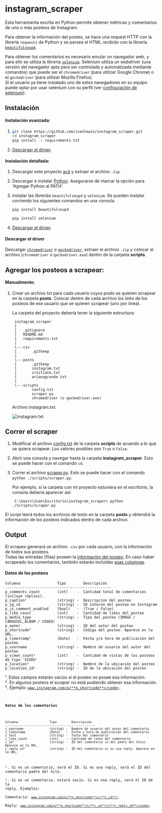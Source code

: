 # instagram_scraper

Esta herramienta escrita en Python permite obtener métricas y  comentarios de uno o más posteos de Instagram.

Para obtener la información del posteo, se hace una request HTTP con la librería `requests` de Python y se parsea el HTML recibido con la librería [`beautifulsoup4`](https://pypi.org/project/beautifulsoup4/).

Para obtener los comentarios es necesario emular un navegador web, y para ello se utiliza la librería [`selenium`](https://pypi.org/project/selenium/). Selenium utiliza un *webdriver* (una versión del navegador apta para ser controlada y automatizada mediante comandos) que puede ser el `chromedriver` (para utilizar Google Chrome) o el `geckodriver` (para utilizar Mozilla Firefox).  
Si el usuario ya tiene instalado uno de estos navegadores en su equipo puede optar por usar selenium con su perfil (ver [configuración de selenium](#sconfiguración-de-selenium)).

## Instalación
#### Instalación avanzada:
1.   
    ```bash
    git clone https://github.com/ivanlewin/instagram_scraper.git
    cd instagram_scraper
    pip install -r requirements.txt
    ```
1. [Descargar el driver](#descargar-el-driver).

#### Instalación detallada:

1. Descargar este proyecto [acá](https://github.com/ivanlewin/instagram-scraper/archive/master.zip) y extraer el archivo `.zip`.  

1. Descargar e instalar [Python](https://www.python.org/downloads/). Asegurarse de marcar la opción para 'Agregar Python al PATH'.
1. Instalar las librerías `beautifulsoup4` y `selenium`.
Se pueden instalar corriendo los siguientes comandos en una consola.  

    ```bash
    pip install beautifulsoup4
    ```

    ```bash
    pip install selenium
    ```

1. [Descargar el driver](#descargar-el-driver).

#### Descargar el driver
Descargar [`chromedriver`](https://chromedriver.chromium.org/downloads) o [`geckodriver`](https://github.com/mozilla/geckodriver/releases/tag/v0.26.0), extraer el archivo `.zip` y colocar el archivo (`chromedriver` o `geckodriver.exe`) dentro de la carpeta **scripts**.

## Agregar los posteos a scrapear:
#### Manualmente:

1. Crear un archivo txt para cada usuario cuyos posts se quieren scrapear en la carpeta **posts**. Colocar dentro de cada archivo los links de los posteos de ese usuario que se quieren scrapear (uno por línea).

    La carpeta del proyecto debería tener la siguiente estructura:

        instagram_scraper
        |
        |   .gitignore
        |   README.md
        |   requirements.txt
        |
        \---csv
        |       .gitkeep
        |
        \---posts
        |       .gitkeep
        |       instagram.txt
        |       cristiano.txt
        |       arianagrande.txt
        |
        \---scripts
                config.txt
                scraper.py
                chromedriver (o geckodriver.exe)


    Archivo instagram.txt:  

    ![instagram.txt](https://i.imgur.com/gNpNjKC.png)


## Correr el scraper
1. Modificar el archivo [config.txt](./scripts/config.txt) de la carpeta **scripts** de acuerdo a lo que se quiera scrapear. Los valores posibles son `True` o `False`.  
1. Abrir una consola y navegar hasta la carpeta **instagram_scraper**. Esto se puede hacer con el comando `cd`.
1. Correr el archivo [scraper.py](./scripts/scraper.py). Esto se puede hacer con el comando `python ./scripts/scraper.py`.  

    Por ejemplo, si la carpeta con mi proyecto estuviera en el escritorio, la consola debería aparecer así:

        C:\Users\Ivan\Escritorio\instagram_scraper> python ./scripts/scraper.py
  
El script leerá todos los archivos de texto en la carpeta **posts** y obtendrá la información de los posteos indicados dentro de cada archivo.

## Output
El scrapeo generará un archivo `.csv` por cada usuario, con la información de todos sus posteos.  
Todas las entradas (filas) poseen la [información del posteo](#datos-de-los-posteos). En caso haber scrapeado los comentarios, también estarán incluidas [esas columnas](#datos-de-los-comentarios).

#### Datos de los posteos 
```
Columna                 Tipo        Descripción
-------------------------------------------------
p_comments_count        (int)    -  Cantidad total de comentarios (incluye replies).
p_caption¹              (string) -  Descripción del posteo
p_ig_id                 (string) -  ID interno del posteo en Instagram
p_is_comment_enabled    (bool)   -  (True / False)
p_like_count            (int)    -  Cantidad de likes del posteo
p_media_type            (string) -  Tipo del posteo (IMAGE / CAROUSEL_ALBUM / VIDEO)
p_owner                 (string) -  ID del autor del posteo
p_shortcode³            (string) -  Código del posteo. Aparece en la URL.
p_timestamp²            (Date)   -  Fecha y/o hora de publicación del posteo
p_username              (string) -  Nombre de usuario del autor del posteo
p_views_count¹          (int)    -  Cantidad de vistas de los posteos de tipo 'VIDEO'
p_location¹             (string) -  Nombre de la ubicación del posteo
p_location_id¹          (string) -  ID de la ubicación del posteo
```

¹. Estos campos estarán vacíos si el posteo no posee esa información.  
². En algunos posteos el scraper no está pudiendo obtener esa información.  
³. Ejemplo: <code>www.instagram.com/p/**p_shortcode**</code>.


#### Datos de los comentarios
```
Columna                 Tipo        Descripción
-------------------------------------------------
c_username              (string) -  Nombre de usuario del autor del comentario
c_timestamp             (Date)   -  Fecha y hora de publicación del comentario
c_text                  (string) -  Texto del comentario
c_like_count            (int)    -  Cantidad de likes del comentario
c_id¹                   (string) -  ID del comentario (o del padre del hilo). Aparece en la URL.
c_reply_id²             (string) -  ID del comentario si es una reply. Aparece en la URL.
```
¹. Si es un comentario, será el ID. Si es una reply, será el ID del comentario padre del hilo.  
². Si es un comentario, estará vacío. Si es una reply, será el ID de la reply. Ejemplos:  
Comentario: <code>www.instagram.com/p/**p_shortcode**/c/**c_id**/</code>.  
Reply: <code>www.instagram.com/p/**p_shortcode**/c/**c_id**/r/**c_reply_id**</code>.  